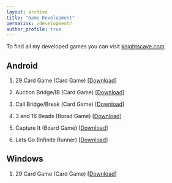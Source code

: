 ```yaml
---
layout: archive
title: "Game Development"
permalink: /development/
author_profile: true
---
```


To find all my developed games you can visit [knightscave.com](https://www.knightscave.com/).

## Android

1. 29 Card Game (Card Game) [[Download](https://play.google.com/store/apps/details?id=com.BS_Pias.twentynine&hl=en_US)]

2. Auction Bridge/IB (Card Game) [[Download](https://play.google.com/store/apps/details?id=com.knightscave.auctionbridge&hl=en_US)]

3. Call Bridge/Break (Card Game) [[Download](https://play.google.com/store/apps/details?id=com.knightscave.callbridge&hl=en_US)]

4. 3 and 16 Beads (Borad Game) [[Download](https://play.google.com/store/apps/details?id=com.KnightsCave.A3and16Piece&hl=en_US)]

5. Capture It (Board Game) [[Download](https://play.google.com/store/apps/details?id=com.knightscave.captureit&hl=en_US)]

6. Lets Go (Infinite Runner) [[Download](https://play.google.com/store/apps/details?id=com.knightscave.letsgo&hl=en_US)]

## Windows

1. 29 Card Game (Card Game) [[Download](https://www.microsoft.com/en-us/p/29-card-game/9nblggh2wdtn)]
